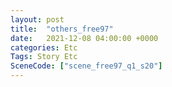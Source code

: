 ```yaml
---
layout: post
title:  "others_free97"
date:   2021-12-08 04:00:00 +0000
categories: Etc
Tags: Story Etc
SceneCode: ["scene_free97_q1_s20"]
---
```


